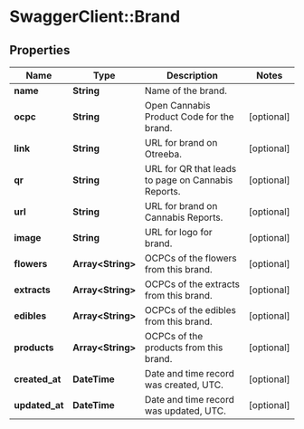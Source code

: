 # SwaggerClient::Brand

## Properties
Name | Type | Description | Notes
------------ | ------------- | ------------- | -------------
**name** | **String** | Name of the brand. | 
**ocpc** | **String** | Open Cannabis Product Code for the brand. | [optional] 
**link** | **String** | URL for brand on Otreeba. | [optional] 
**qr** | **String** | URL for QR that leads to page on Cannabis Reports. | [optional] 
**url** | **String** | URL for brand on Cannabis Reports. | [optional] 
**image** | **String** | URL for logo for brand. | [optional] 
**flowers** | **Array&lt;String&gt;** | OCPCs of the flowers from this brand. | [optional] 
**extracts** | **Array&lt;String&gt;** | OCPCs of the extracts from this brand. | [optional] 
**edibles** | **Array&lt;String&gt;** | OCPCs of the edibles from this brand. | [optional] 
**products** | **Array&lt;String&gt;** | OCPCs of the products from this brand. | [optional] 
**created_at** | **DateTime** | Date and time record was created, UTC. | [optional] 
**updated_at** | **DateTime** | Date and time record was updated, UTC. | [optional] 



